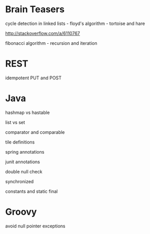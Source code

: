 # Brain Teasers

cycle detection in linked lists - floyd's algorithm - tortoise and hare

http://stackoverflow.com/a/6110767


fibonacci algorithm - recursion and iteration

# REST

idempotent PUT and POST

# Java

hashmap vs hastable

list vs set

comparator and comparable

tile definitions

spring annotations

junit annotations

double null check

synchronized

constants and static final

# Groovy

avoid null pointer exceptions
